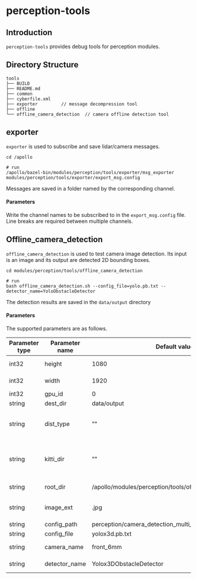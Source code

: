 # perception-tools

## Introduction

`perception-tools` provides debug tools for perception modules.

## Directory Structure

```
tools
├── BUILD
├── README.md
├── common
├── cyberfile.xml
├── exporter         // message decompression tool
├── offline
└── offline_camera_detection  // camera offline detection tool
```

## exporter
`exporter` is used to subscribe and save lidar/camera messages.

```shell
cd /apollo

# run
/apollo/bazel-bin/modules/perception/tools/exporter/msg_exporter modules/perception/tools/exporter/export_msg.config
```
Messages are saved in a folder named by the corresponding channel.


#### Parameters
Write the channel names to be subscribed to in the `export_msg.config` file. Line breaks are required between multiple channels.


## Offline_camera_detection
`offline_camera_detection` is used to test camera image detection. Its input is an image and its output are detected 2D bounding boxes.

```shell
cd modules/perception/tools/offline_camera_detection

# run
bash offline_camera_detection.sh --config_file=yolo.pb.txt --detector_name=YoloObstacleDetector
```
The detection results are saved in the `data/output` directory


#### Parameters
The supported parameters are as follows.

| Parameter type | Parameter name | Default value                                              | Description                          |
|----------------|----------------|------------------------------------------------------------|--------------------------------------|
| int32          | height         | 1080                                                       | image height                         |
| int32          | width          | 1920                                                       | image width                          |
| int32          | gpu_id         | 0                                                          | gpu id                               |
| string         | dest_dir       | data/output                                                | output dir                           |
| string         | dist_type      | ""                                                         | dist pred type: H-on-h, H-from-h     |
| string         | kitti_dir      | ""                                                         | pre-detected obstacles (skip Detect) |
| string         | root_dir       | /apollo/modules/perception/tools/offline_camera_detection/ | image root dir                       |
| string         | image_ext      | .jpg                                                       | extension of image name              |
| string         | config_path    | perception/camera_detection_multi_stage/data                        | config path                          |
| string         | config_file    | yolox3d.pb.txt                                               | config file                          |
| string         | camera_name    | front_6mm                                                  | camera name                          |
| string         | detector_name  | Yolox3DObstacleDetector                                      | detector name                        |
